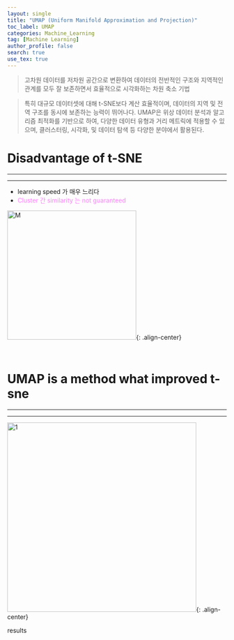 ```yaml
---
layout: single
title: "UMAP (Uniform Manifold Approximation and Projection)"
toc_label: UMAP
categories: Machine_Learning
tag: [Machine Learning]
author_profile: false
search: true
use_tex: true
---
```


> 고차원 데이터를 저차원 공간으로 변환하여 데이터의 전반적인 구조와 지역적인 관계를 모두 잘 보존하면서 효율적으로 시각화하는 차원 축소 기법

> 특히 대규모 데이터셋에 대해 t-SNE보다 계산 효율적이며, 
> 데이터의 지역 및 전역 구조를 동시에 보존하는 능력이 뛰어나다. UMAP은 위상 데이터 분석과 알고리즘 최적화를 기반으로 하여, 다양한 데이터 유형과 거리 메트릭에 적용할 수 있으며, 클러스터링, 시각화, 및 데이터 탐색 등 다양한 분야에서 활용된다.


# Disadvantage of t-SNE

---

---

- learning speed 가 매우 느리다
- <span style='color:#ff7fff'>Cluster 간 similarity 는 not guaranteed</span>

<img width="296" alt="M" src="https://github.com/woo-kyu/woo-kyu.github.io/assets/102133610/7df455d7-8fda-47cd-b1ed-61dc3ab04e2d">{: .align-center}

<br>

# UMAP is a method what improved t-sne

---

---

<img width="434" alt="1" src="https://github.com/woo-kyu/woo-kyu.github.io/assets/102133610/a1f4a83f-4101-4bbb-a5fa-1313d5fe704a">{: .align-center}


results